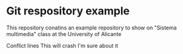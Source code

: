 # Git respository example

This repository conatins an example repository to show on "Sistema multimedia" class at the University of Alicante


Conflict lines
This will crash
I'm sure about it